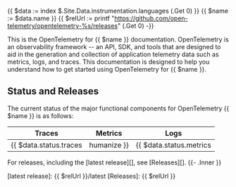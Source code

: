 {{ $data := index $.Site.Data.instrumentation.languages (.Get 0) }}
{{ $name := $data.name }}
{{ $relUrl := printf "https://github.com/open-telemetry/opentelemetry-%s/releases" (.Get 0) -}}

This is the OpenTelemetry for {{ $name }} documentation. OpenTelemetry is an
observability framework -- an API, SDK, and tools that are designed to aid in
the generation and collection of application telemetry data such as metrics,
logs, and traces. This documentation is designed to help you understand how to
get started using OpenTelemetry for {{ $name }}.

## Status and Releases

The current status of the major functional components for OpenTelemetry {{ $name }} is
as follows:

| Traces    | Metrics      | Logs         |
| --------  | -------      | -------      |
| {{ $data.status.traces | humanize }}    | {{ $data.status.metrics | humanize }} | {{ $data.status.logs | humanize }} |

For releases, including the [latest release][], see [Releases][].
{{- .Inner }}

[latest release]: {{ $relUrl }}/latest
[Releases]: {{ $relUrl }}
